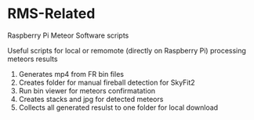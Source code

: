 # RMS-Related
Raspberry Pi Meteor Software scripts

Useful scripts for local or remomote (directly on Raspberry Pi) processing meteors results
1. Generates mp4 from FR bin files
2. Creates folder for manual fireball detection for SkyFit2
3. Run bin viewer for meteors confirmatation
4. Creates stacks and jpg for detected meteors
5. Collects all generated resulst to one folder for local download

